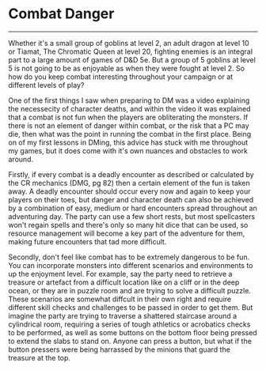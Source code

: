 # Combat Danger
* * *
Whether it's a small group of goblins at level 2, an adult dragon at level 10 or Tiamat, The Chromatic Queen at level 20, fighting enemies is an integral part to a large amount of games of D&D 5e. But a group of 5 goblins at level 5 is not going to be as enjoyable as when they were fought at level 2. So how do you keep combat interesting throughout your campaign or at different levels of play?

One of the first things I saw when preparing to DM was a video explaining the necessecity of character deaths, and within the video it was explained that a combat is not fun when the players are obliterating the monsters. If there is not an element of danger within combat, or the risk that a PC may die, then what was the point in running the combat in the first place. Being on of my first lessons in DMing, this advice has stuck with me throughout my games, but it does come with it's own nuances and obstacles to work around.

Firstly, if every combat is a deadly encounter as described or calculated by the CR mechanics (DMG, pg 82) then a certain element of the fun is taken away. A deadly encounter should occur every now and again to keep your players on their toes, but danger and character death can also be achieved by a combination of easy, medium or hard encounters spread throughout an adventuring day. The party can use a few short rests, but most spellcasters won't regain spells and there's only so many hit dice that can be used, so resource management will become a key part of the adventure for them, making future encounters that tad more difficult. 

Secondly, don't feel like combat has to be extremely dangerous to be fun. You can incorporate monsters into different scenarios and environments to up the enjoyment level. For example, say the party need to retrieve a treasure or artefact from a difficult location like on a cliff or in the deep ocean, or they are in puzzle room and are trying to solve a difficult puzzle. These scenarios are somewhat diffcult in their own right and require different skill checks and challenges to be passed in order to get them. But imagine the party are trying to traverse a shattered staircase around a cylindrical room, requiring a series of tough athletics or acrobatics checks to be performed, as well as some buttons on the bottom floor being pressed to extend the slabs to stand on. Anyone can press a button, but what if the button pressers were being harrassed by the minions that guard the treasure at the top.
